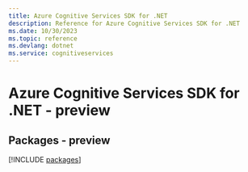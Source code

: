 ```yaml
---
title: Azure Cognitive Services SDK for .NET
description: Reference for Azure Cognitive Services SDK for .NET
ms.date: 10/30/2023
ms.topic: reference
ms.devlang: dotnet
ms.service: cognitiveservices
---
```

# Azure Cognitive Services SDK for .NET - preview
## Packages - preview
[!INCLUDE [packages](cognitive-services-index.md)]